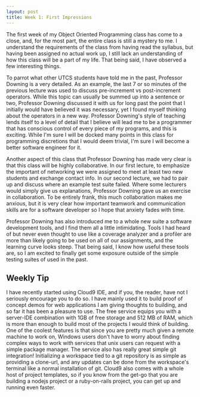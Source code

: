 ```yaml
---
layout: post
title: Week 1: First Impressions
---
```

The first week of my Object Oriented Programming class has come to a close, and,
for the most part, the entire class is still a mystery to me. I understand the
requirements of the class from having read the syllabus, but having been assigned
no actual work up, I still lack an understanding of how this class will be a part
of my life. That being said, I have observed a few interesting things.

To parrot what other UTCS students have told me in the past, Professor Downing
is a very detailed. As an example, the last 7 or so minutes of the previous
lecture was used to discuss pre-increment vs post-increment operators. While this
topic can usually be summed up into a sentence or two, Professor Downing discussed
it with us for long past the point that I initially would have believed it was
necessary, yet I found myself thinking about the operators in a new way. Professor
Downing's style of teaching lends itself to a level of detail that I believe will
lead me to be a programmer that has conscious control of every piece of my programs,
and this is exciting. While I'm sure I will be docked many points in this class
for programming discretions that I would deem trivial, I'm sure I will become a
better software engineer for it.

Another aspect of this class that Professor Downing has made very clear is that
this class will be highly collaborative. In our first lecture, to emphasize the
important of networking we were assigned to meet at least two new students and
exchange contact info. In our second lecture, we had to pair up and discuss where
an example test suite failed. Where some lecturers would simply give us explanations,
Professor Downing gave us an exercise in collaboration. To be entirely frank,
this much collaboration makes me anxious, but it is very clear how important
teamwork and communication skills are for a software developer so I hope that
anxiety fades with time.

Professor Downing has also introduced me to a whole new suite a software development
tools, and I find them all a little intimidating. Tools I had heard of but never
even thought to use like a coverage analyzer and a profiler are more than likely
going to be used on all of our assignments, and the learning curve looks steep.
That being said, I know how useful these tools are, so I am excited to finally
get some exposure outside of the simple testing suites of used in the past.

## Weekly Tip ##

I have recently started using Cloud9 IDE, and if you, the reader, have not I
seriously encourage you to do so. I have mainly used it to build proof of concept
demos for web applications I am giving thoughts to building, and so far it has
been a pleasure to use. The free service equips you with a server-IDE combination
with 1GB of free storage and 512 MB of RAM, which is more than enough to build
most of the projects I would think of building. One of the coolest features is
that since you are pretty much given a remote machine to work on, Windows users
don't have to worry about finding complex ways to work with services that unix
users can request with a simple package manager. The service also has really great
simple git integration! Initializing a workspace tied to a git repository is as
simple as providing a clone-url, and any updates can be done from the workspace's
terminal like a normal installation of git. Cloud9 also comes with a whole host
of project templates, so if you know from the get-go that you are building a
nodejs project or a ruby-on-rails project, you can get up and running even faster.
